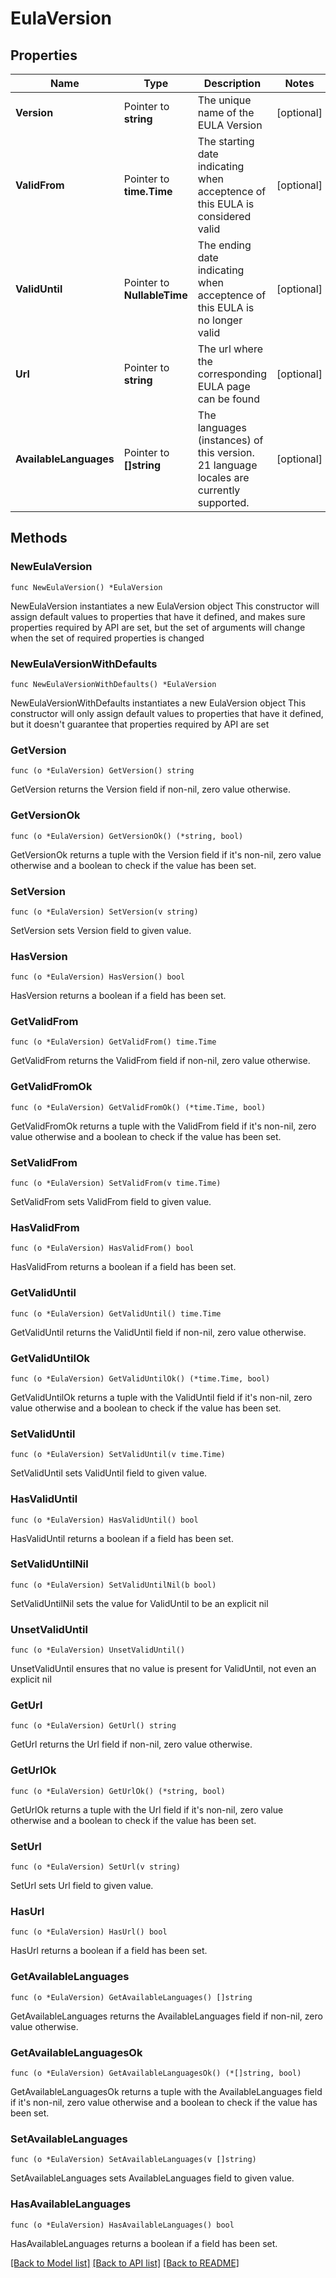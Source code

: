 # EulaVersion

## Properties

Name | Type | Description | Notes
------------ | ------------- | ------------- | -------------
**Version** | Pointer to **string** | The unique name of the EULA Version  | [optional] 
**ValidFrom** | Pointer to **time.Time** | The starting date indicating when acceptence of this EULA is considered valid  | [optional] 
**ValidUntil** | Pointer to **NullableTime** | The ending date indicating when acceptence of this EULA is no longer valid  | [optional] 
**Url** | Pointer to **string** | The url where the corresponding EULA page can be found  | [optional] 
**AvailableLanguages** | Pointer to **[]string** | The languages (instances) of this version. 21 language locales are currently supported.  | [optional] 

## Methods

### NewEulaVersion

`func NewEulaVersion() *EulaVersion`

NewEulaVersion instantiates a new EulaVersion object
This constructor will assign default values to properties that have it defined,
and makes sure properties required by API are set, but the set of arguments
will change when the set of required properties is changed

### NewEulaVersionWithDefaults

`func NewEulaVersionWithDefaults() *EulaVersion`

NewEulaVersionWithDefaults instantiates a new EulaVersion object
This constructor will only assign default values to properties that have it defined,
but it doesn't guarantee that properties required by API are set

### GetVersion

`func (o *EulaVersion) GetVersion() string`

GetVersion returns the Version field if non-nil, zero value otherwise.

### GetVersionOk

`func (o *EulaVersion) GetVersionOk() (*string, bool)`

GetVersionOk returns a tuple with the Version field if it's non-nil, zero value otherwise
and a boolean to check if the value has been set.

### SetVersion

`func (o *EulaVersion) SetVersion(v string)`

SetVersion sets Version field to given value.

### HasVersion

`func (o *EulaVersion) HasVersion() bool`

HasVersion returns a boolean if a field has been set.

### GetValidFrom

`func (o *EulaVersion) GetValidFrom() time.Time`

GetValidFrom returns the ValidFrom field if non-nil, zero value otherwise.

### GetValidFromOk

`func (o *EulaVersion) GetValidFromOk() (*time.Time, bool)`

GetValidFromOk returns a tuple with the ValidFrom field if it's non-nil, zero value otherwise
and a boolean to check if the value has been set.

### SetValidFrom

`func (o *EulaVersion) SetValidFrom(v time.Time)`

SetValidFrom sets ValidFrom field to given value.

### HasValidFrom

`func (o *EulaVersion) HasValidFrom() bool`

HasValidFrom returns a boolean if a field has been set.

### GetValidUntil

`func (o *EulaVersion) GetValidUntil() time.Time`

GetValidUntil returns the ValidUntil field if non-nil, zero value otherwise.

### GetValidUntilOk

`func (o *EulaVersion) GetValidUntilOk() (*time.Time, bool)`

GetValidUntilOk returns a tuple with the ValidUntil field if it's non-nil, zero value otherwise
and a boolean to check if the value has been set.

### SetValidUntil

`func (o *EulaVersion) SetValidUntil(v time.Time)`

SetValidUntil sets ValidUntil field to given value.

### HasValidUntil

`func (o *EulaVersion) HasValidUntil() bool`

HasValidUntil returns a boolean if a field has been set.

### SetValidUntilNil

`func (o *EulaVersion) SetValidUntilNil(b bool)`

 SetValidUntilNil sets the value for ValidUntil to be an explicit nil

### UnsetValidUntil
`func (o *EulaVersion) UnsetValidUntil()`

UnsetValidUntil ensures that no value is present for ValidUntil, not even an explicit nil
### GetUrl

`func (o *EulaVersion) GetUrl() string`

GetUrl returns the Url field if non-nil, zero value otherwise.

### GetUrlOk

`func (o *EulaVersion) GetUrlOk() (*string, bool)`

GetUrlOk returns a tuple with the Url field if it's non-nil, zero value otherwise
and a boolean to check if the value has been set.

### SetUrl

`func (o *EulaVersion) SetUrl(v string)`

SetUrl sets Url field to given value.

### HasUrl

`func (o *EulaVersion) HasUrl() bool`

HasUrl returns a boolean if a field has been set.

### GetAvailableLanguages

`func (o *EulaVersion) GetAvailableLanguages() []string`

GetAvailableLanguages returns the AvailableLanguages field if non-nil, zero value otherwise.

### GetAvailableLanguagesOk

`func (o *EulaVersion) GetAvailableLanguagesOk() (*[]string, bool)`

GetAvailableLanguagesOk returns a tuple with the AvailableLanguages field if it's non-nil, zero value otherwise
and a boolean to check if the value has been set.

### SetAvailableLanguages

`func (o *EulaVersion) SetAvailableLanguages(v []string)`

SetAvailableLanguages sets AvailableLanguages field to given value.

### HasAvailableLanguages

`func (o *EulaVersion) HasAvailableLanguages() bool`

HasAvailableLanguages returns a boolean if a field has been set.


[[Back to Model list]](../README.md#documentation-for-models) [[Back to API list]](../README.md#documentation-for-api-endpoints) [[Back to README]](../README.md)


